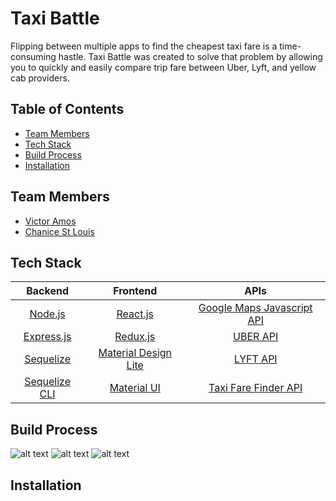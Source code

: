 # Taxi Battle

  Flipping between multiple apps to find the cheapest taxi fare is a time-consuming hastle. Taxi Battle was created to solve that problem by allowing you to quickly and easily compare trip fare between Uber, Lyft, and yellow cab providers. 

## Table of Contents

  * [Team Members](#team-members)
  * [Tech Stack](#tech-stack)
  * [Build Process](#build-process)
  * [Installation](#installation)

## <a name="team-members"></a>Team Members
  * [Victor Amos](https://github.com/victoramosjr "Victor Amos' GitHub")
  * [Chanice St Louis](https://github.com/chanicestl "Chanice St Louis' GitHub")

## <a name="tech-stack"></a>Tech Stack

  | Backend | Frontend | APIs |
  |:---:|:---:|:---:|
  | [Node.js](https://github.com/nodejs/node) | [React.js](https://github.com/facebook/react) | [Google Maps Javascript API](https://developers.google.com/maps/documentation/javascript/) |
  | [Express.js](https://github.com/expressjs/express) | [Redux.js](https://github.com/reactjs/redux) | [UBER API](https://developer.uber.com/docs/riders/ride-requests/introduction) |
  | [Sequelize](https://github.com/sequelize/sequelize) | [Material Design Lite](https://getmdl.io/index.html) | [LYFT API](https://developer.lyft.com/docs) |
  | [Sequelize CLI](https://github.com/sequelize/cli)| [Material UI](http://www.material-ui.com/#/) | [Taxi Fare Finder API](https://www.taxifarefinder.com/api.php)|

## <a name="build-process"></a>Build Process

  ![alt text](https://s25.postimg.org/ar3nz3uhr/taxi-battle-screen-01.png "Logo Title Text 1")
  ![alt text](https://s25.postimg.org/qbb1pn4m7/taxi-battle-screen-02.png "Logo Title Text 1")
  ![alt text](https://s25.postimg.org/qa13w82sf/taxi-battle-screen-03.png "Logo Title Text 1")


## <a name="installation"></a>Installation
